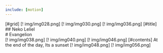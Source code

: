 ```yaml
---
include: [motion]
---
```


[#grid]
    [! img/img028.png]
    [! img/img030.png]
    [! img/img036.png]
    [#title]
            ## Neko Leliel  
            # Evangelion  
    [! img/img038.png]
    [! img/img040.png]
    [! img/img046.png]
    [#contents]
            At the end of the day, Its a sunset
    [! img/img048.png]
    [! img/img056.png]
